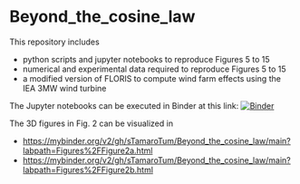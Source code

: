 # Beyond_the_cosine_law
This repository includes 
- python scripts and jupyter notebooks to reproduce Figures 5 to 15 
- numerical and experimental data required to reproduce Figures 5 to 15 
- a modified version of FLORIS to compute wind farm effects using the IEA 3MW wind turbine

The Jupyter notebooks can be executed in Binder at this link: [![Binder](https://mybinder.org/badge_logo.svg)](https://mybinder.org/v2/gh/sTamaroTum/Beyond_the_cosine_law/main)

The 3D figures in Fig. 2 can be visualized in
- https://mybinder.org/v2/gh/sTamaroTum/Beyond_the_cosine_law/main?labpath=Figures%2FFigure2a.html
- https://mybinder.org/v2/gh/sTamaroTum/Beyond_the_cosine_law/main?labpath=Figures%2FFigure2b.html

